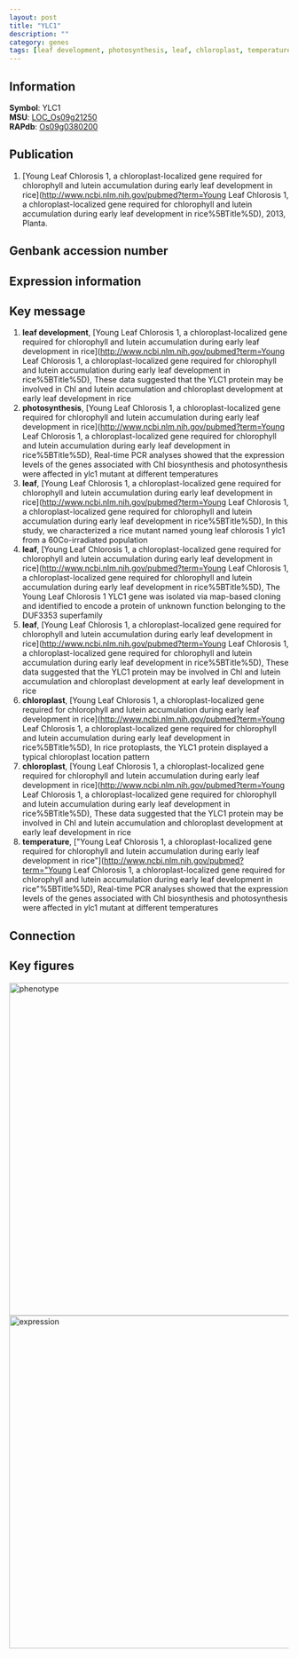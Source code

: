 ```yaml
---
layout: post
title: "YLC1"
description: ""
category: genes
tags: [leaf development, photosynthesis, leaf, chloroplast, temperature, Gene]
---
```


## Information
__Symbol__: YLC1  
__MSU__: [LOC_Os09g21250](http://rice.plantbiology.msu.edu/cgi-bin/ORF_infopage.cgi?orf=LOC_Os09g21250)  
__RAPdb__: [Os09g0380200](http://rapdb.dna.affrc.go.jp/viewer/gbrowse_details/irgsp1?name=Os09g0380200)  

## Publication
1. [Young Leaf Chlorosis 1, a chloroplast-localized gene required for chlorophyll and lutein accumulation during early leaf development in rice](http://www.ncbi.nlm.nih.gov/pubmed?term=Young Leaf Chlorosis 1, a chloroplast-localized gene required for chlorophyll and lutein accumulation during early leaf development in rice%5BTitle%5D), 2013, Planta.

## Genbank accession number

## Expression information

## Key message
1. __leaf development__, [Young Leaf Chlorosis 1, a chloroplast-localized gene required for chlorophyll and lutein accumulation during early leaf development in rice](http://www.ncbi.nlm.nih.gov/pubmed?term=Young Leaf Chlorosis 1, a chloroplast-localized gene required for chlorophyll and lutein accumulation during early leaf development in rice%5BTitle%5D),  These data suggested that the YLC1 protein may be involved in Chl and lutein accumulation and chloroplast development at early leaf development in rice
2. __photosynthesis__, [Young Leaf Chlorosis 1, a chloroplast-localized gene required for chlorophyll and lutein accumulation during early leaf development in rice](http://www.ncbi.nlm.nih.gov/pubmed?term=Young Leaf Chlorosis 1, a chloroplast-localized gene required for chlorophyll and lutein accumulation during early leaf development in rice%5BTitle%5D),  Real-time PCR analyses showed that the expression levels of the genes associated with Chl biosynthesis and photosynthesis were affected in ylc1 mutant at different temperatures
3. __leaf__, [Young Leaf Chlorosis 1, a chloroplast-localized gene required for chlorophyll and lutein accumulation during early leaf development in rice](http://www.ncbi.nlm.nih.gov/pubmed?term=Young Leaf Chlorosis 1, a chloroplast-localized gene required for chlorophyll and lutein accumulation during early leaf development in rice%5BTitle%5D),  In this study, we characterized a rice mutant named young leaf chlorosis 1 ylc1 from a 60Co-irradiated population
4. __leaf__, [Young Leaf Chlorosis 1, a chloroplast-localized gene required for chlorophyll and lutein accumulation during early leaf development in rice](http://www.ncbi.nlm.nih.gov/pubmed?term=Young Leaf Chlorosis 1, a chloroplast-localized gene required for chlorophyll and lutein accumulation during early leaf development in rice%5BTitle%5D),  The Young Leaf Chlorosis 1 YLC1 gene was isolated via map-based cloning and identified to encode a protein of unknown function belonging to the DUF3353 superfamily
5. __leaf__, [Young Leaf Chlorosis 1, a chloroplast-localized gene required for chlorophyll and lutein accumulation during early leaf development in rice](http://www.ncbi.nlm.nih.gov/pubmed?term=Young Leaf Chlorosis 1, a chloroplast-localized gene required for chlorophyll and lutein accumulation during early leaf development in rice%5BTitle%5D),  These data suggested that the YLC1 protein may be involved in Chl and lutein accumulation and chloroplast development at early leaf development in rice
6. __chloroplast__, [Young Leaf Chlorosis 1, a chloroplast-localized gene required for chlorophyll and lutein accumulation during early leaf development in rice](http://www.ncbi.nlm.nih.gov/pubmed?term=Young Leaf Chlorosis 1, a chloroplast-localized gene required for chlorophyll and lutein accumulation during early leaf development in rice%5BTitle%5D),  In rice protoplasts, the YLC1 protein displayed a typical chloroplast location pattern
7. __chloroplast__, [Young Leaf Chlorosis 1, a chloroplast-localized gene required for chlorophyll and lutein accumulation during early leaf development in rice](http://www.ncbi.nlm.nih.gov/pubmed?term=Young Leaf Chlorosis 1, a chloroplast-localized gene required for chlorophyll and lutein accumulation during early leaf development in rice%5BTitle%5D),  These data suggested that the YLC1 protein may be involved in Chl and lutein accumulation and chloroplast development at early leaf development in rice
8. __temperature__, ["Young Leaf Chlorosis 1, a chloroplast-localized gene required for chlorophyll and lutein accumulation during early leaf development in rice"](http://www.ncbi.nlm.nih.gov/pubmed?term="Young Leaf Chlorosis 1, a chloroplast-localized gene required for chlorophyll and lutein accumulation during early leaf development in rice"%5BTitle%5D),  Real-time PCR analyses showed that the expression levels of the genes associated with Chl biosynthesis and photosynthesis were affected in ylc1 mutant at different temperatures

## Connection

## Key figures
<img src="http://ricencode.github.io/images/YLC1.pheno.png" alt="phenotype"  style="width: 600px;"/>

<img src="http://ricencode.github.io/images/YLC1.exp.png" alt="expression"  style="width: 600px;"/>


